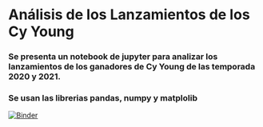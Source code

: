 # Análisis de los Lanzamientos de los Cy Young
### Se presenta un notebook de jupyter para analizar los lanzamientos  de los ganadores de Cy Young de las temporada 2020 y 2021.
### Se usan las librerias pandas, numpy y matplolib

[![Binder](https://mybinder.org/badge_logo.svg)](https://mybinder.org/v2/gh/justinRH/BeisbolLanzamientos/brach?labpath=PitchAnalysis.ipynb)

